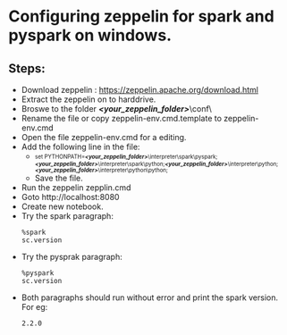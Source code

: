 # Configuring zeppelin for spark and pyspark on windows.

## Steps:

* Download zeppelin : https://zeppelin.apache.org/download.html
* Extract the zeppelin on to harddrive.
* Broswe to the folder _**<your_zeppelin_folder>**_\conf\
* Rename the file or copy zeppelin-env.cmd.template to zeppelin-env.cmd
* Open the file zeppelin-env.cmd for a editing.
* Add the following line in the file:
  * <sub><sup>set PYTHONPATH=_**<your_zeppelin_folder>**_\interpreter\spark\pyspark;_**<your_zeppelin_folder>**_\interpreter\spark\python;_**<your_zeppelin_folder>**_\interpreter\python;_**<your_zeppelin_folder>**_\interpreter\python\python;</sup></sub>
  * Save the file.
* Run the zeppelin zepplin.cmd
* Goto http://localhost:8080
* Create new notebook.
* Try the spark paragraph:
  ```
  %spark
  sc.version
  ```
* Try the pysprak paragraph:
  ```
  %pyspark
  sc.version
  ```
* Both paragraphs should run without error and print the spark version. For eg:
  ```
  2.2.0
  ```
